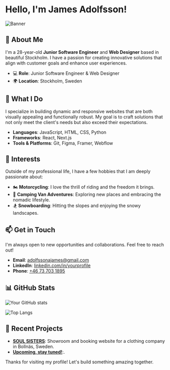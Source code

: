 # Hello, I'm James Adolfsson!

![Banner](https://your-image-link.com/banner.png)

## 🚀 About Me
I'm a 28-year-old **Junior Software Engineer** and **Web Designer** based in beautiful Stockholm. I have a passion for creating innovative solutions that align with customer goals and enhance user experiences.

- 💻 **Role**: Junior Software Engineer & Web Designer
- 🌍 **Location**: Stockholm, Sweden

## 🎯 What I Do
I specialize in building dynamic and responsive websites that are both visually appealing and functionally robust. My goal is to craft solutions that not only meet the client's needs but also exceed their expectations.

- **Languages**: JavaScript, HTML, CSS, Python
- **Frameworks**: React, Next.js
- **Tools & Platforms**: Git, Figma, Framer, Webflow

## 🌟 Interests
Outside of my professional life, I have a few hobbies that I am deeply passionate about:

- 🏍️ **Motorcycling**: I love the thrill of riding and the freedom it brings.
- 🚐 **Camping Van Adventures**: Exploring new places and embracing the nomadic lifestyle.
- 🏂 **Snowboarding**: Hitting the slopes and enjoying the snowy landscapes.

## 📫 Get in Touch
I'm always open to new opportunities and collaborations. Feel free to reach out!

- **Email**: [adolfssonajames@gmail.com](mailto:adolfssonjames@gmail.com)
- **LinkedIn**: [linkedin.com/in/yourprofile](https://www.linkedin.com/in/james-adolfsson/)
- **Phone**: [+46 73 703 1895](tel:+46737031895)

## 📊 GitHub Stats
![Your GitHub stats](https://github-readme-stats.vercel.app/api?username=adolfssonjames&show_icons=true&theme=radical)

![Top Langs](https://github-readme-stats.vercel.app/api/top-langs/?username=adolfssonjames&layout=compact&theme=radical)

## 📝 Recent Projects
- **[SOUL SISTERS](https://soulsistershop.vercel.app/)**: Showroom and booking website for a clothing company in Bollnäs, Sweden.
- **[Upcoming, stay tuned!](url)**:.

Thanks for visiting my profile! Let's build something amazing together.
